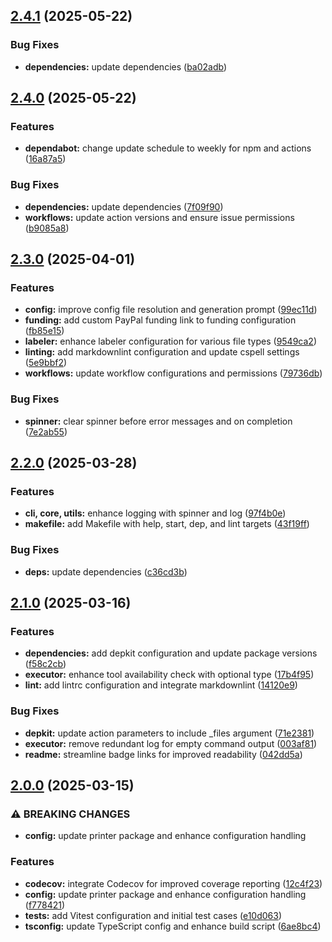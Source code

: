 ## [2.4.1](https://github.com/SP-Packages/depkit/compare/v2.4.0...v2.4.1) (2025-05-22)

### Bug Fixes

* **dependencies:** update dependencies ([ba02adb](https://github.com/SP-Packages/depkit/commit/ba02adba6b6e9b185a45d651913bdc07adaf17a2))

## [2.4.0](https://github.com/SP-Packages/depkit/compare/v2.3.0...v2.4.0) (2025-05-22)

### Features

* **dependabot:** change update schedule to weekly for npm and actions ([16a87a5](https://github.com/SP-Packages/depkit/commit/16a87a5a655ae23a2238d523bed8910a69acbd99))

### Bug Fixes

* **dependencies:** update dependencies ([7f09f90](https://github.com/SP-Packages/depkit/commit/7f09f90257013c52904c30952a30f2f114ba11bd))
* **workflows:** update action versions and ensure issue permissions ([b9085a8](https://github.com/SP-Packages/depkit/commit/b9085a872e16a017f6b9de9948e61f5b5a01d092))

## [2.3.0](https://github.com/SP-Packages/depkit/compare/v2.2.0...v2.3.0) (2025-04-01)

### Features

* **config:** improve config file resolution and generation prompt ([99ec11d](https://github.com/SP-Packages/depkit/commit/99ec11d2511b49862dcf5d4877fa68196b7df908))
* **funding:** add custom PayPal funding link to funding configuration ([fb85e15](https://github.com/SP-Packages/depkit/commit/fb85e15d47693c1f423b3f890c834de3a790a237))
* **labeler:** enhance labeler configuration for various file types ([9549ca2](https://github.com/SP-Packages/depkit/commit/9549ca2f2066c8b408a135927f61636ece4c9a1a))
* **linting:** add markdownlint configuration and update cspell settings ([5e9bbf2](https://github.com/SP-Packages/depkit/commit/5e9bbf204297728034a750248c1d2a5fccb863ec))
* **workflows:** update workflow configurations and permissions ([79736db](https://github.com/SP-Packages/depkit/commit/79736db066a2e26b3dac5cc8beca9e9085d99913))

### Bug Fixes

* **spinner:** clear spinner before error messages and on completion ([7e2ab55](https://github.com/SP-Packages/depkit/commit/7e2ab5533970b74ee26d5ef81b9c194bdffaa7b1))

## [2.2.0](https://github.com/SP-Packages/depkit/compare/v2.1.0...v2.2.0) (2025-03-28)

### Features

* **cli, core, utils:** enhance logging with spinner and log ([97f4b0e](https://github.com/SP-Packages/depkit/commit/97f4b0e72013652d5a926471adf1ac6a4bebf3bf))
* **makefile:** add Makefile with help, start, dep, and lint targets ([43f19ff](https://github.com/SP-Packages/depkit/commit/43f19ffb69d49498c79ca2f1b51f997cdce8849a))

### Bug Fixes

* **deps:** update dependencies ([c36cd3b](https://github.com/SP-Packages/depkit/commit/c36cd3b64dc5b9217b6924d31590c2336171de87))

## [2.1.0](https://github.com/SP-Packages/depkit/compare/v2.0.0...v2.1.0) (2025-03-16)

### Features

* **dependencies:** add depkit configuration and update package versions ([f58c2cb](https://github.com/SP-Packages/depkit/commit/f58c2cbb98884452290f048c3b5eeeaefbbef4ef))
* **executor:** enhance tool availability check with optional type ([17b4f95](https://github.com/SP-Packages/depkit/commit/17b4f957a0b38f84e40df6e4fe8fe5dcb3c1c52a))
* **lint:** add lintrc configuration and integrate markdownlint ([14120e9](https://github.com/SP-Packages/depkit/commit/14120e939979e2ae9b9601372a8cad7f2e521c96))

### Bug Fixes

* **depkit:** update action parameters to include _files argument ([71e2381](https://github.com/SP-Packages/depkit/commit/71e23812aa661b205f0bda6674846f7d499bf22d))
* **executor:** remove redundant log for empty command output ([003af81](https://github.com/SP-Packages/depkit/commit/003af8121360ec3efe945ed29168c4cad32214e0))
* **readme:** streamline badge links for improved readability ([042dd5a](https://github.com/SP-Packages/depkit/commit/042dd5a8c08353ddefcf2b7f803dc94f2c07105c))

## [2.0.0](https://github.com/SP-Packages/depkit/compare/v1.0.0...v2.0.0) (2025-03-15)

### ⚠ BREAKING CHANGES

* **config:** update printer package and enhance configuration handling

### Features

* **codecov:** integrate Codecov for improved coverage reporting ([12c4f23](https://github.com/SP-Packages/depkit/commit/12c4f23f2f4ae9e70aa40c0bbc261d41f4c6dda4))
* **config:** update printer package and enhance configuration handling ([f778421](https://github.com/SP-Packages/depkit/commit/f778421b885ccb10842189408483ed0788b11056))
* **tests:** add Vitest configuration and initial test cases ([e10d063](https://github.com/SP-Packages/depkit/commit/e10d0638e131ac54017954ed4795e41210342ac2))
* **tsconfig:** update TypeScript config and enhance build script ([6ae8bc4](https://github.com/SP-Packages/depkit/commit/6ae8bc431feae5b39bf998d27ee5103ee560a6c5))
